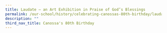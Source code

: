 ```yaml
---
title: Laudate – an Art Exhibition in Praise of God’s Blessings
permalink: /our-school/history/celebrating-canossas-80th-birthday/laudate-exhibition
description: ""
third_nav_title: Canossa's 80th Birthday
---
```

